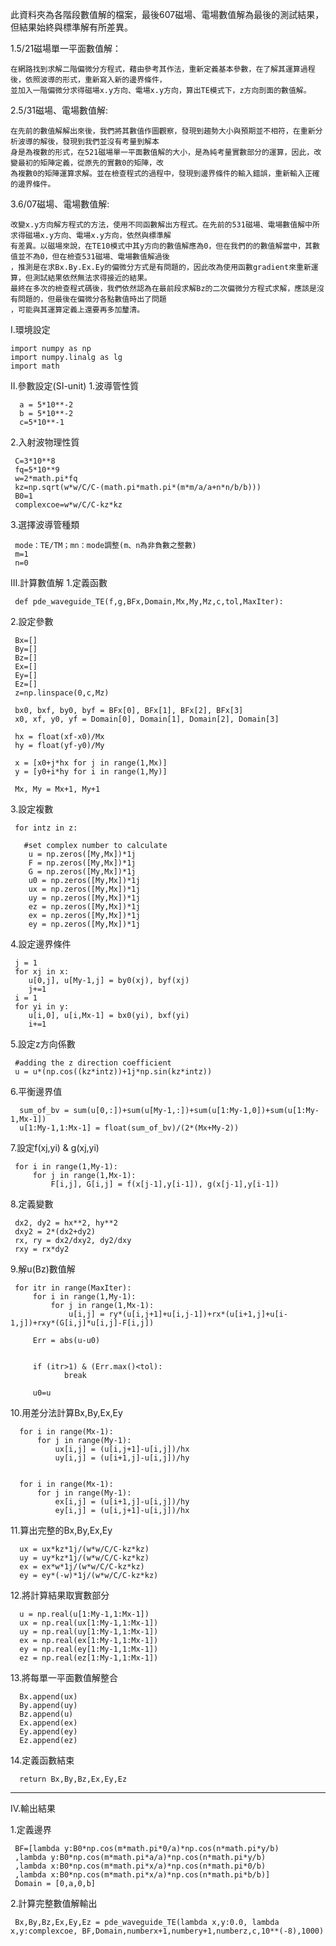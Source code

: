此資料夾為各階段數值解的檔案，最後607磁場、電場數值解為最後的測試結果，但結果始終與標準解有所差異。

1.5/21磁場單一平面數值解：
    
    在網路找到求解二階偏微分方程式，藉由參考其作法，重新定義基本參數，在了解其運算過程後，依照波導的形式，重新寫入新的邊界條件，
    並加入一階偏微分求得磁場x.y方向、電場x.y方向，算出TE模式下，z方向剖面的數值解。

2.5/31磁場、電場數值解:

    在先前的數值解解出來後，我們將其數值作圖觀察，發現到趨勢大小與預期並不相符，在重新分析波導的解後，發現到我們並沒有考量到解本
    身是為複數的形式，在521磁場單一平面數值解的大小，是為純考量實數部分的運算，因此，改變最初的矩陣定義，從原先的實數0的矩陣，改
    為複數0的矩陣運算求解。並在檢查程式的過程中，發現到邊界條件的輸入錯誤，重新輸入正確的邊界條件。

3.6/07磁場、電場數值解:

    改變x.y方向解方程式的方法，使用不同函數解出方程式。在先前的531磁場、電場數值解中所求得磁場x.y方向、電場x.y方向，依然與標準解
    有差異。以磁場來說，在TE10模式中其y方向的數值解應為0，但在我們的的數值解當中，其數值並不為0，但在檢查531磁場、電場數值解過後
    ，推測是在求Bx.By.Ex.Ey的偏微分方式是有問題的，因此改為使用函數gradient來重新運算，但測試結果依然無法求得接近的結果。
    最終在多次的檢查程式碼後，我們依然認為在最前段求解Bz的二次偏微分方程式求解，應該是沒有問題的，但最後在偏微分各點數值時出了問題
    ，可能與其運算定義上還要再多加釐清。


I.環境設定

    import numpy as np
    import numpy.linalg as lg
    import math
 
 II.參數設定(SI-unit)
    1.波導管性質
   
      a = 5*10**-2
      b = 5*10**-2
      c=5*10**-1
   
   2.入射波物理性質
    
     C=3*10**8
     fq=5*10**9
     w=2*math.pi*fq
     kz=np.sqrt(w*w/C/C-(math.pi*math.pi*(m*m/a/a+n*n/b/b)))
     B0=1
     complexcoe=w*w/C/C-kz*kz
   
   3.選擇波導管種類
    
     mode：TE/TM；mn：mode調整(m、n為非負數之整數)
     m=1
     n=0
     
 III.計算數值解
   1.定義函數  

     def pde_waveguide_TE(f,g,BFx,Domain,Mx,My,Mz,c,tol,MaxIter):
  
   2.設定參數
     
     Bx=[]
     By=[]
     Bz=[]
     Ex=[]
     Ey=[]
     Ez=[]
     z=np.linspace(0,c,Mz)

     bx0, bxf, by0, byf = BFx[0], BFx[1], BFx[2], BFx[3]
     x0, xf, y0, yf = Domain[0], Domain[1], Domain[2], Domain[3]
     
     hx = float(xf-x0)/Mx
     hy = float(yf-y0)/My

     x = [x0+j*hx for j in range(1,Mx)]
     y = [y0+i*hy for i in range(1,My)]

     Mx, My = Mx+1, My+1
     
   3.設定複數
       
     for intz in z:
       
       #set complex number to calculate 
        u = np.zeros([My,Mx])*1j
        F = np.zeros([My,Mx])*1j
        G = np.zeros([My,Mx])*1j
        u0 = np.zeros([My,Mx])*1j
        ux = np.zeros([My,Mx])*1j
        uy = np.zeros([My,Mx])*1j
        ez = np.zeros([My,Mx])*1j
        ex = np.zeros([My,Mx])*1j
        ey = np.zeros([My,Mx])*1j
   
   4.設定邊界條件
   
     j = 1
     for xj in x:
        u[0,j], u[My-1,j] = by0(xj), byf(xj)
        j+=1
     i = 1
     for yi in y:
        u[i,0], u[i,Mx-1] = bx0(yi), bxf(yi)
        i+=1
   
   5.設定z方向係數
       
     #adding the z direction coefficient 
     u = u*(np.cos((kz*intz))+1j*np.sin(kz*intz))
        
        
   6.平衡邊界值
        
      sum_of_bv = sum(u[0,:])+sum(u[My-1,:])+sum(u[1:My-1,0])+sum(u[1:My-1,Mx-1])
      u[1:My-1,1:Mx-1] = float(sum_of_bv)/(2*(Mx+My-2))
        
   7.設定f(xj,yi) & g(xj,yi)
        
     for i in range(1,My-1):
         for j in range(1,Mx-1):
             F[i,j], G[i,j] = f(x[j-1],y[i-1]), g(x[j-1],y[i-1])   
   8.定義變數
   
     dx2, dy2 = hx**2, hy**2
     dxy2 = 2*(dx2+dy2)
     rx, ry = dx2/dxy2, dy2/dxy
     rxy = rx*dy2   
        
   9.解u(Bz)數值解     
   
     for itr in range(MaxIter):
         for i in range(1,My-1):
             for j in range(1,Mx-1):
                 u[i,j] = ry*(u[i,j+1]+u[i,j-1])+rx*(u[i+1,j]+u[i-1,j])+rxy*(G[i,j]*u[i,j]-F[i,j])
             
         Err = abs(u-u0)

            
         if (itr>1) & (Err.max()<tol):
                break
            
         u0=u        
        
   10.用差分法計算Bx,By,Ex,Ey                  
        
      for i in range(Mx-1):
          for j in range(My-1): 
              ux[i,j] = (u[i,j+1]-u[i,j])/hx
              uy[i,j] = (u[i+1,j]-u[i,j])/hy
        
        
      for i in range(Mx-1):
          for j in range(My-1): 
              ex[i,j] = (u[i+1,j]-u[i,j])/hy
              ey[i,j] = (u[i,j+1]-u[i,j])/hx        
    
   11.算出完整的Bx,By,Ex,Ey   
        
      ux = ux*kz*1j/(w*w/C/C-kz*kz)
      uy = uy*kz*1j/(w*w/C/C-kz*kz)
      ex = ex*w*1j/(w*w/C/C-kz*kz)
      ey = ey*(-w)*1j/(w*w/C/C-kz*kz)        
        
   12.將計算結果取實數部分  
        
      u = np.real(u[1:My-1,1:Mx-1])
      ux = np.real(ux[1:My-1,1:Mx-1])
      uy = np.real(uy[1:My-1,1:Mx-1])
      ex = np.real(ex[1:My-1,1:Mx-1])
      ey = np.real(ey[1:My-1,1:Mx-1])
      ez = np.real(ez[1:My-1,1:Mx-1])        
    
   13.將每單一平面數值解整合
   
      Bx.append(ux)
      By.append(uy)
      Bz.append(u)
      Ex.append(ex)
      Ey.append(ey)
      Ez.append(ez)   

   14.定義函數結束
   
      return Bx,By,Bz,Ex,Ey,Ez   
-----------------------------------------------------------------------------------------------------------------------------

IV.輸出結果

   1.定義邊界

     BF=[lambda y:B0*np.cos(m*math.pi*0/a)*np.cos(n*math.pi*y/b)
     ,lambda y:B0*np.cos(m*math.pi*a/a)*np.cos(n*math.pi*y/b)
     ,lambda x:B0*np.cos(m*math.pi*x/a)*np.cos(n*math.pi*0/b)
     ,lambda x:B0*np.cos(m*math.pi*x/a)*np.cos(n*math.pi*b/b)]  
     Domain = [0,a,0,b]
     
   2.計算完整數值解輸出
     
     Bx,By,Bz,Ex,Ey,Ez = pde_waveguide_TE(lambda x,y:0.0, lambda x,y:complexcoe, BF,Domain,numberx+1,numbery+1,numberz,c,10**(-8),1000)

